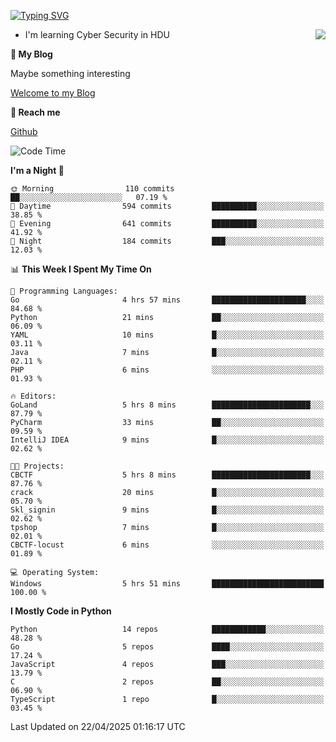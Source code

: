 [![Typing SVG](https://readme-typing-svg.herokuapp.com?font=Fira+Code&pause=1000&random=false&width=450&height=60&lines=Hello+%F0%9F%91%8B%F0%9F%8F%BB;I'm+JBNRZ)](https://git.io/typing-svg)

<a href="#">
  <img align="right" src="https://github-readme-stats.vercel.app/api?username=JBNRZ&show_icons=true&bg_color=15,f2f7fd,E0EAFC" />
</a>

- I'm learning Cyber Security in HDU

 **🌱 My Blog**

Maybe something interesting

[Welcome to my Blog](https://jbnrz.com.cn/)

 **💬 Reach me** 

[Github](https://github.com/JBNRZ)


<!--START_SECTION:waka-->
![Code Time](http://img.shields.io/badge/Code%20Time-1%2C156%20hrs%2030%20mins-blue)

**I'm a Night 🦉** 

```text
🌞 Morning                110 commits         ██░░░░░░░░░░░░░░░░░░░░░░░   07.19 % 
🌆 Daytime                594 commits         ██████████░░░░░░░░░░░░░░░   38.85 % 
🌃 Evening                641 commits         ██████████░░░░░░░░░░░░░░░   41.92 % 
🌙 Night                  184 commits         ███░░░░░░░░░░░░░░░░░░░░░░   12.03 % 
```


📊 **This Week I Spent My Time On** 

```text
💬 Programming Languages: 
Go                       4 hrs 57 mins       █████████████████████░░░░   84.68 % 
Python                   21 mins             ██░░░░░░░░░░░░░░░░░░░░░░░   06.09 % 
YAML                     10 mins             █░░░░░░░░░░░░░░░░░░░░░░░░   03.11 % 
Java                     7 mins              █░░░░░░░░░░░░░░░░░░░░░░░░   02.11 % 
PHP                      6 mins              ░░░░░░░░░░░░░░░░░░░░░░░░░   01.93 % 

🔥 Editors: 
GoLand                   5 hrs 8 mins        ██████████████████████░░░   87.79 % 
PyCharm                  33 mins             ██░░░░░░░░░░░░░░░░░░░░░░░   09.59 % 
IntelliJ IDEA            9 mins              █░░░░░░░░░░░░░░░░░░░░░░░░   02.62 % 

🐱‍💻 Projects: 
CBCTF                    5 hrs 8 mins        ██████████████████████░░░   87.76 % 
crack                    20 mins             █░░░░░░░░░░░░░░░░░░░░░░░░   05.70 % 
Skl_signin               9 mins              █░░░░░░░░░░░░░░░░░░░░░░░░   02.62 % 
tpshop                   7 mins              █░░░░░░░░░░░░░░░░░░░░░░░░   02.01 % 
CBCTF-locust             6 mins              ░░░░░░░░░░░░░░░░░░░░░░░░░   01.89 % 

💻 Operating System: 
Windows                  5 hrs 51 mins       █████████████████████████   100.00 % 
```

**I Mostly Code in Python** 

```text
Python                   14 repos            ████████████░░░░░░░░░░░░░   48.28 % 
Go                       5 repos             ████░░░░░░░░░░░░░░░░░░░░░   17.24 % 
JavaScript               4 repos             ███░░░░░░░░░░░░░░░░░░░░░░   13.79 % 
C                        2 repos             ██░░░░░░░░░░░░░░░░░░░░░░░   06.90 % 
TypeScript               1 repo              █░░░░░░░░░░░░░░░░░░░░░░░░   03.45 % 
```




 Last Updated on 22/04/2025 01:16:17 UTC
<!--END_SECTION:waka-->
